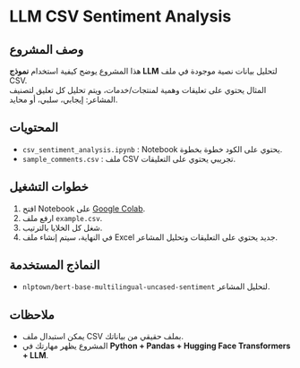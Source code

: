 # LLM CSV Sentiment Analysis
## وصف المشروع
هذا المشروع يوضح كيفية استخدام **نموذج LLM** لتحليل بيانات نصية موجودة في ملف CSV.  
المثال يحتوي على تعليقات وهمية لمنتجات/خدمات، ويتم تحليل كل تعليق لتصنيف المشاعر: إيجابي، سلبي، أو محايد.

## المحتويات
- `csv_sentiment_analysis.ipynb` : Notebook يحتوي على الكود خطوة بخطوة.
- `sample_comments.csv` : ملف CSV تجريبي يحتوي على التعليقات.

## خطوات التشغيل
1. افتح Notebook على [Google Colab](https://colab.research.google.com/).  
2. ارفع ملف `example.csv`.  
3. شغل كل الخلايا بالترتيب.  
4. في النهاية، سيتم إنشاء ملف Excel جديد يحتوي على التعليقات وتحليل المشاعر.

## النماذج المستخدمة
- `nlptown/bert-base-multilingual-uncased-sentiment` لتحليل المشاعر.

## ملاحظات
- يمكن استبدال ملف CSV بملف حقيقي من بياناتك.
- المشروع يظهر مهارتك في **Python + Pandas + Hugging Face Transformers + LLM**.
